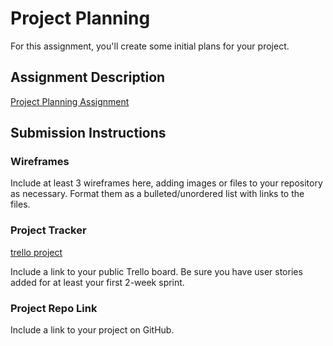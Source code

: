 # Project Planning
For this assignment, you'll create some initial plans for your project.

## Assignment Description
[Project Planning Assignment](https://education.launchcode.org/liftoff/modules/assignments/project-planning)

## Submission Instructions

### Wireframes

Include at least 3 wireframes here, adding images or files to your repository as necessary. Format them as a bulleted/unordered list with links to the files.

### Project Tracker

[trello project](https://trello.com/b/fltHUMZi/launchocode-project-1)

Include a link to your public Trello board. Be sure you have user stories added for at least your first 2-week sprint.

### Project Repo Link

Include a link to your project on GitHub.
